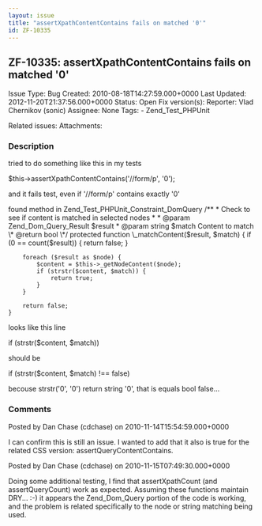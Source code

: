 ```yaml
---
layout: issue
title: "assertXpathContentContains fails on matched '0'"
id: ZF-10335
---
```


ZF-10335: assertXpathContentContains fails on matched '0'
---------------------------------------------------------

 Issue Type: Bug Created: 2010-08-18T14:27:59.000+0000 Last Updated: 2012-11-20T21:37:56.000+0000 Status: Open Fix version(s): 
 Reporter:  Vlad Chernikov (sonic)  Assignee:  None  Tags: - Zend\_Test\_PHPUnit
 
 Related issues: 
 Attachments: 
### Description

tried to do something like this in my tests

$this->assertXpathContentContains('//form/p', '0');

and it fails test, even if '//form/p' contains exactly '0'

found method in Zend\_Test\_PHPUnit\_Constraint\_DomQuery /\*\* \* Check to see if content is matched in selected nodes \* \* @param Zend\_Dom\_Query\_Result $result \* @param string $match Content to match \* @return bool \*/ protected function \_matchContent($result, $match) { if (0 == count($result)) { return false; }

 
        foreach ($result as $node) {
            $content = $this->_getNodeContent($node);
            if (strstr($content, $match)) {
                return true;
            }
        }
    
        return false;
    }


looks like this line

if (strstr($content, $match))

should be

if (strstr($content, $match) !== false)

becouse strstr('0', '0') return string '0', that is equals bool false...

 

 

### Comments

Posted by Dan Chase (cdchase) on 2010-11-14T15:54:59.000+0000

I can confirm this is still an issue. I wanted to add that it also is true for the related CSS version: assertQueryContentContains.

 

 

Posted by Dan Chase (cdchase) on 2010-11-15T07:49:30.000+0000

Doing some additional testing, I find that assertXpathCount (and assertQueryCount) work as expected. Assuming these functions maintain DRY... :-) it appears the Zend\_Dom\_Query portion of the code is working, and the problem is related specifically to the node or string matching being used.

 

 